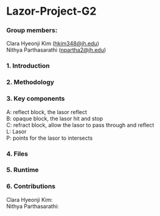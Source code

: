 # Lazor-Project-G2

### Group members:
Clara Hyeonji Kim (hkim348@jh.edu)  
Nithya Parthasarathi (npartha2@jh.edu)

### 1. Introduction


### 2. Methodology


### 3. Key components

A: reflect block, the lasor reflect  
B: opaque block, the lasor hit and stop  
C: refract block, allow the lasor to pass through and reflect  
L: Lasor  
P: points for the lasor to intersects  

### 4. Files


### 5. Runtime


### 6. Contributions
Clara Hyeonji Kim:  
Nithya Parthasarathi:  
